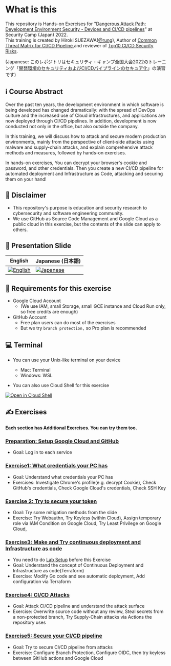 # What is this

This repository is Hands-on Exercises for "[Dangerous Attack Path: Development Environment Security - Devices and CI/CD pipelines](https://speakerdeck.com/rung/training-devenv-security-en)" at Security Camp (Japan) 2022.  
This training is created by Hiroki SUEZAWA([@rung](https://twitter.com/rung/)), 
Author of [Common Threat Matrix for CI/CD Pipeline
](https://github.com/rung/threat-matrix-cicd) and reviewer of [Top10 CI/CD Security Risks](https://www.cidersecurity.io/top-10-cicd-security-risks/).

(Japanese: このレポジトリはセキュリティ・キャンプ全国大会2022のトレーニング「[開発環境のセキュリティおよびCI/CDパイプラインのセキュア化](https://speakerdeck.com/rung/training-devenv-security-ja)」の演習です)

## ℹ️ Course Abstract

Over the past ten years, the development environment in which software is being developed has changed dramatically: with the spread of DevOps culture and the increased use of Cloud infrastructures, and applications are now deployed through CI/CD pipelines. In addition, development is now conducted not only in the office, but also outside the company.

In this training, we will discuss how to attack and secure modern production environments, mainly from the perspective of client-side attacks using malware and supply-chain attacks, and explain comprehensive attack methods and measures, followed by hands-on exercises.

In hands-on exercises, You can decrypt your browser's cookie and password, and other credentials. Then you create a new CI/CD pipeline for automated deployment and Infrastructure as Code, attacking and securing them on your hand!

## 🛑 Disclaimer
- This repository's purpose is education and security research to cybersecurity and software engineering community.
- We use GitHub as Source Code Management and Google Cloud as a public cloud in this exercise, but the contents of the slide can apply to others.

## 📖 Presentation Slide
|English|Japanese (日本語)|
|---|---|
|[![English](https://user-images.githubusercontent.com/1150301/184302502-b0c6138e-6498-4fc8-ab2d-29ea69d5e05f.png)](https://speakerdeck.com/rung/training-devenv-security-en)|[![Japanese](https://user-images.githubusercontent.com/1150301/184300825-f351f68d-7704-43de-a193-9b7a98b297cb.png)](https://speakerdeck.com/rung/training-devenv-security-ja)|


## 🎫 Requirements for this exercise
- Google Cloud Account
  - (We use IAM, small Storage, small GCE instance and Cloud Run only, so free credits are enough)
- GitHub Account
  - Free plan users can do most of the exercises
  - But we try `branch protection,` so Pro plan is recommended

## 💻 Terminal
- You can use your Unix-like terminal on your device
  - Mac: Terminal
  - Windows: WSL

- You can also use Cloud Shell for this exercise

[![Open in Cloud Shell](http://gstatic.com/cloudssh/images/open-btn.png)](https://console.cloud.google.com/cloudshell/open?git_repo=https://github.com/rung/seccamp2022-devenv-security-training)

## ✍️ Exercises
#### Each section has Additional Exercises. You can try them too.

### [Preparation: Setup Google Cloud and GitHub](0-preparation/README.md)
- Goal: Log in to each service

### [Exercise1: What credentials your PC has](./1-exercise1/README.md)
- Goal: Understand what credentials your PC has
- Exercises: Investigate Chrome's profile(e.g. decrypt Cookie), Check GitHub's credentials, Check Google Cloud's credentials, Check SSH Key

### [Exercise 2: Try to secure your token](./2-exercise2/README.md)
- Goal: Try some mitigation methods from the slide
- Exercise: Try Webauthn, Try Keyless (within Cloud), Assign temporary role via IAM Condition on Google Cloud, Try Least Privilege on Google Cloud, 

### [Exercise3: Make and Try continuous deployment and Infrastructure as code](./3-exercise3/README.md)
- You need to do [Lab Setup](./3-exercise3/lab-setup.md) before this Exercise
- Goal: Understand the concept of Continuous Deployment and Infrastructure as code(Terraform)
- Exercise: Modify Go code and see automatic deployment, Add configuration via Terraform

### [Exercise4: CI/CD Attacks](./4-exercise4/README.md)
- Goal: Attack CI/CD pipeline and understand the attack surface
- Exercise: Overwrite source code without any review, Steal secrets from a non-protected branch, Try Supply-Chain attacks via Actions the repository uses

### [Exercise5: Secure your CI/CD pipeline](./5-exercise5/README.md)
- Goal: Try to secure CI/CD pipeline from attacks
- Exercise: Configure Branch Protection, Configure OIDC, then try keyless between GitHub actions and Google Cloud

